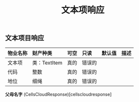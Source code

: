 ﻿---
title: 文本项响应
second_title: Aspose.Cells Cloud Documen
type: docs
url: /zh/specification/model/textitemresponse/
description: Aspose.Cells 云模型规范：TextItemResponse。轻松处理 Excel 和其他电子表格文档，具有打开、生成、编辑、拆分、合并、比较和转换等功能
weight: 50
---
## **文本项目响应**

 

|物业名称|财产种类|可空|只读|默认值|描述|
|:- |:- |:- |:- |:- |:- |
|文本项|类：TextItem|真的|错误的|||
|代码|整数|真的|错误的|||
|地位|细绳|真的|错误的|||

**父母名字** (CellsCloudResponse)[cellscloudresponse]